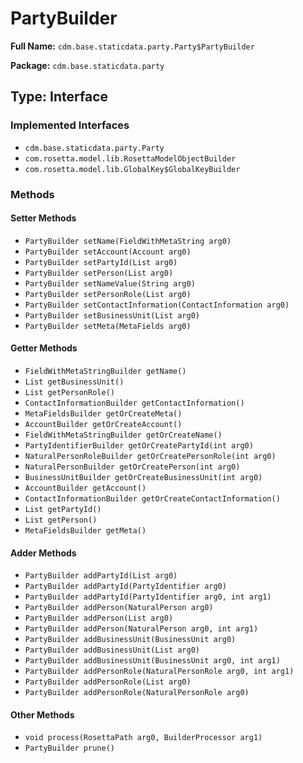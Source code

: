 # PartyBuilder

**Full Name:** `cdm.base.staticdata.party.Party$PartyBuilder`

**Package:** `cdm.base.staticdata.party`

## Type: Interface

### Implemented Interfaces

- `cdm.base.staticdata.party.Party`
- `com.rosetta.model.lib.RosettaModelObjectBuilder`
- `com.rosetta.model.lib.GlobalKey$GlobalKeyBuilder`

### Methods

#### Setter Methods

- `PartyBuilder setName(FieldWithMetaString arg0)`
- `PartyBuilder setAccount(Account arg0)`
- `PartyBuilder setPartyId(List arg0)`
- `PartyBuilder setPerson(List arg0)`
- `PartyBuilder setNameValue(String arg0)`
- `PartyBuilder setPersonRole(List arg0)`
- `PartyBuilder setContactInformation(ContactInformation arg0)`
- `PartyBuilder setBusinessUnit(List arg0)`
- `PartyBuilder setMeta(MetaFields arg0)`

#### Getter Methods

- `FieldWithMetaStringBuilder getName()`
- `List getBusinessUnit()`
- `List getPersonRole()`
- `ContactInformationBuilder getContactInformation()`
- `MetaFieldsBuilder getOrCreateMeta()`
- `AccountBuilder getOrCreateAccount()`
- `FieldWithMetaStringBuilder getOrCreateName()`
- `PartyIdentifierBuilder getOrCreatePartyId(int arg0)`
- `NaturalPersonRoleBuilder getOrCreatePersonRole(int arg0)`
- `NaturalPersonBuilder getOrCreatePerson(int arg0)`
- `BusinessUnitBuilder getOrCreateBusinessUnit(int arg0)`
- `AccountBuilder getAccount()`
- `ContactInformationBuilder getOrCreateContactInformation()`
- `List getPartyId()`
- `List getPerson()`
- `MetaFieldsBuilder getMeta()`

#### Adder Methods

- `PartyBuilder addPartyId(List arg0)`
- `PartyBuilder addPartyId(PartyIdentifier arg0)`
- `PartyBuilder addPartyId(PartyIdentifier arg0, int arg1)`
- `PartyBuilder addPerson(NaturalPerson arg0)`
- `PartyBuilder addPerson(List arg0)`
- `PartyBuilder addPerson(NaturalPerson arg0, int arg1)`
- `PartyBuilder addBusinessUnit(BusinessUnit arg0)`
- `PartyBuilder addBusinessUnit(List arg0)`
- `PartyBuilder addBusinessUnit(BusinessUnit arg0, int arg1)`
- `PartyBuilder addPersonRole(NaturalPersonRole arg0, int arg1)`
- `PartyBuilder addPersonRole(List arg0)`
- `PartyBuilder addPersonRole(NaturalPersonRole arg0)`

#### Other Methods

- `void process(RosettaPath arg0, BuilderProcessor arg1)`
- `PartyBuilder prune()`

